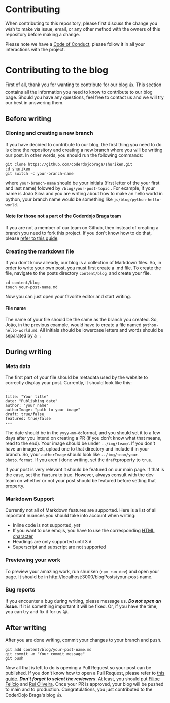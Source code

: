 # Contributing

When contributing to this repository, please first discuss the change you wish
to make via issue, email, or any other method with the owners of this
repository before making a change.

Please note we have a [Code of Conduct](CODE_OF_CONDUCT.md), please follow it
in all your interactions with the project.


# Contributing to the blog

First of all, thank you for wanting to contribute for our blog &#128077;. This section contains all the information you need to know to contribute to our blog page. Should you have any questions, feel free to contact us and we will try our best in answering them.


## Before writing
### Cloning and creating a new branch
If you have decided to contribute to our blog, the first thing you need to do is clone the repository and creating a new branch where you will be writing our post. In other words, you should run the following commands:
```
git clone https://github.com/coderdojobraga/shuriken.git
cd shuriken
git switch -c your-branch-name
```
where `your-branch-name` should be your initials (first letter of the your first and last name) folowed by `/blog/your-post-topic` . For example, if your name is João Silva and you are writing about how to make an hello world in python, your branch name would be something like  `js/blog/python-hello-world`.

#### Note for those not a part of the Coderdojo Braga team

If you are not a member of our team on Github, then instead of creating a branch you need to fork this project. If you don't know how to do that, please [refer to this guide](https://docs.github.com/pt/enterprise-cloud@latest/get-started/quickstart/fork-a-repo).

### Creating the markdown file
If you don't know already, our blog is a collection of Markdown files. So, in order to write your own post, you must first create a .md file. To create the file, navigate to the posts directory `content/blog `and create your file.
``` 
cd content/blog
touch your-post-name.md
```
Now you can just open your favorite editor and start writing.


#### File name
The name of your file should be the same as the branch you created. So, João, in the previous example, would have to create a file named `python-hello-world.md`. All initials should be lowercase letters and words should be separated by a `-`.

## During writing
### Meta data
The first part of your file should be metadata used by the website to correctly display your post. Currently, it should look like this:
```
---
title: "Your title"
date: "Publishing date"
author: "your name"
authorImage: "path to your image"
draft: true/false
featured: true/false
--- 
```
The date should be in the `yyyy-mm-dd`format, and you should set it to a few days after you intend on creating a PR (if you don't know what that means, read to the end). Your image should be under `../img/team/`. If you don't have an image yet, upload one to that directory and include it in your branch. So, your `authorImage` should look like `../img/team/your-photo.format`. If you aren't done writing, set the `draft`property to `true`. 

If your post is very relevant it should be featured on our main page. If that is the case, set the `feature` to true. However, always consult with the dev team on whether or not your post should be featured before setting that property.

### Markdown Support
Currently not all of Markdown features are supported. Here is a list of all important nuances you should take into account when writing:
+ Inline code is not supported, *yet*
+ If you want to use emojis, you have to use the corresponding [HTML character](https://www.w3schools.com/charsets/ref_emoji.asp)
+ Headings are only supported until 3 `#`
+ Superscript and subscript are not supported
### Previewing your work
To preview your amazing work, run shuriken (`npm run dev`) and open your page. It should be in http://localhost:3000/blogPosts/your-post-name.

### Bug reports
If you encounter a bug during writing, please message us. ***Do not open an issue***. If it is something important it will be fixed. Or, if you have the time, you can try and fix it for us &#128512;.

## After writing
After you are done writing, commit your changes to your branch and push.
```
git add content/blog/your-post-name.md
git commit -m "Your commit message"
git push
``` 
Now all that is left to do is opening a Pull Request so your post can be published. If you don't know how to open a Pull Request, please refer to [this guide](https://docs.github.com/pt/github/collaborating-with-pull-requests/proposing-changes-to-your-work-with-pull-requests/creating-a-pull-request). ***Don't forget to select the reviewers***. At least, you should put [Filipe Felício](https://github.com/feliciofilipe) and  [Rui Oliveira](https://github.com/ruioliveira02).
Once your PR is approved, your blog will be pushed to main and to production. Congratulations, you just contributed to the CoderDojo Braga's blog &#128077;.
